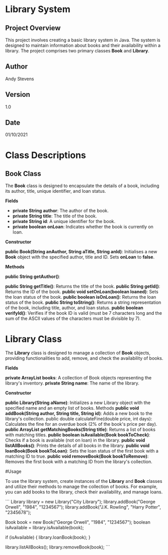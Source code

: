 # Library System

## Project Overview

This project involves creating a basic library system in Java.  The system is designed to maintain information about books and their availability within a library.  The project comprises two primary classes **Book** and **Library**.

## Author
Andy Stevens

## Version

1.0

## Date
01/10/2021

# Class Descriptions

## Book Class

The **Book** class is designed to encapsulate the details of a book, including its author, title, unique identifier, and loan status.

**Fields**

- **private String author**: The author of the book.
- **private String title**: The title of the book.
- **private String id**: A unique identifier for the book.
- **private boolean onLoan**: Indicates whether the book is currently on loan.

**Constructor**

**public Book(String anAuthor, String aTitle, String anId)**: Initialises a new **Book** object with the specified author, title and ID. Sets **onLoan** to **false**.

**Methods**

**public String getAuthor()**:
 
**public String getTitle()**: Returns the title of the book.
**public String getId()**: Returns the ID of the book.
**public void setOnLoan(boolean loaned)**: Sets the loan status of the book.
**public boolean isOnLoan()**: Returns the loan status of the book.
**public String toString()**: Returns a string representation of the book, including title, author, and loan status.
**public boolean verifyId()**: Verifies if the book ID is valid (must be 7 characters long and the sum of the ASCII values of the characters must be divisible by 7).

# Library Class

The **Library** class is designed to manage a collection of **Book** objects, providing functionalities to add, remove, and check the availability of books.

**Fields**

**private ArrayList<Book> books**: A collection of Book objects representing the library's inventory.
**private String name**: The name of the library.

**Constructor**

**public Library(String aName)**: Initializes a new Library object with the specified name and an empty list of books.
Methods
**public void addBook(String author, String title, String id)**: Adds a new book to the library's collection.
public double calculateFine(double price, int days): Calculates the fine for an overdue book (2% of the book's price per day).
**public ArrayList<Book> getMatchingBooks(String title)**: Returns a list of books with matching titles.
**public boolean isAvailable(Book bookToCheck)**: Checks if a book is available (not on loan) in the library.
**public void listAllBooks()**: Prints the details of all books in the library.
**public void loanBook(Book bookToLoan)**: Sets the loan status of the first book with a matching ID to true.
**public void removeBook(Book bookToRemove)**: Removes the first book with a matching ID from the library's collection.

#Usage

To use the library system, create instances of the **Library** and **Book** classes and utilize their methods to manage the collection of books. For example, you can add books to the library, check their availability, and manage loans.

\```
Library library = new Library("City Library");
library.addBook("George Orwell", "1984", "1234567");
library.addBook("J.K. Rowling", "Harry Potter", "2345678");

Book book = new Book("George Orwell", "1984", "1234567");
boolean isAvailable = library.isAvailable(book);

if (isAvailable) {
    library.loanBook(book);
}

library.listAllBooks();
library.removeBook(book);
\```